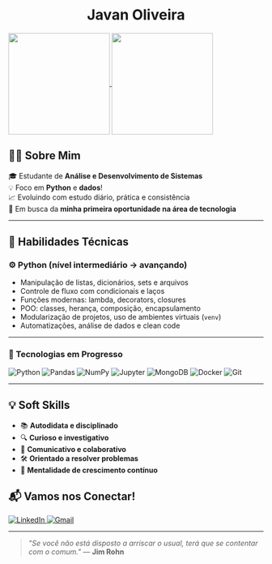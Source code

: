 <h1 align="center"> Javan Oliveira</h1>


<a href="https://github.com/JavanRosario/github-readme-stats">
  <img height=200 align="center" src="https://github-readme-stats.vercel.app/api?username=JavanRosario&show_icons=true&theme=transparent&cache_seconds=1800" />
</a>
<a href="https://github.com/JavanRosario/convoychat">
  <img height=200 align="center" src="https://github-readme-stats.vercel.app/api/top-langs?username=JavanRosario&layout=compact&langs_count=8&card_width=320&theme=transparent&cache_seconds=1800" />
</a>


## 👨‍💻 Sobre Mim

🎓 Estudante de **Análise e Desenvolvimento de Sistemas**  
💡 Foco em **Python** e **dados**!  
📈 Evoluindo com estudo diário, prática e consistência  
🔎 Em busca da **minha primeira oportunidade na área de tecnologia**

---

## 🧠 Habilidades Técnicas

### ⚙️ Python (nível intermediário → avançando)

- Manipulação de listas, dicionários, sets e arquivos  
- Controle de fluxo com condicionais e laços  
- Funções modernas: lambda, decorators, closures  
- POO: classes, herança, composição, encapsulamento  
- Modularização de projetos, uso de ambientes virtuais (`venv`)  
- Automatizações, análise de dados e clean code  

---

### 🧰 Tecnologias em Progresso

<img alt="Python" src="https://img.shields.io/badge/Python-3776AB?style=flat-square&logo=python&logoColor=white" /> <img alt="Pandas" src="https://img.shields.io/badge/Pandas-150458?style=flat-square&logo=pandas&logoColor=white" /> <img alt="NumPy" src="https://img.shields.io/badge/NumPy-013243?style=flat-square&logo=numpy&logoColor=white" /> <img alt="Jupyter" src="https://img.shields.io/badge/Jupyter-F37626?style=flat-square&logo=jupyter&logoColor=white" /> <img alt="MongoDB" src="https://img.shields.io/badge/MongoDB-4EA94B?style=flat-square&logo=mongodb&logoColor=white" /> <img alt="Docker" src="https://img.shields.io/badge/Docker-2496ED?style=flat-square&logo=docker&logoColor=white" /> <img alt="Git" src="https://img.shields.io/badge/Git-F05032?style=flat-square&logo=git&logoColor=white" />

---

## 💡 Soft Skills

- 📚 **Autodidata e disciplinado**  
- 🔍 **Curioso e investigativo**  
- 🤝 **Comunicativo e colaborativo**  
- 🛠️ **Orientado a resolver problemas**  
- 🚀 **Mentalidade de crescimento contínuo**

## 📬 Vamos nos Conectar!

<a href="https://www.linkedin.com/in/javan-oliveira-269050358" target="_blank" rel="noopener noreferrer">
  <img src="https://img.shields.io/badge/LinkedIn-blue?style=for-the-badge&logo=linkedin" alt="LinkedIn" />
</a>
<a href="mailto:oliveiraajavan@hotmail.com">
  <img src="https://img.shields.io/badge/Gmail-D14836?style=for-the-badge&logo=gmail&logoColor=white" alt="Gmail" />
</a>

---

> *"Se você não está disposto a arriscar o usual, terá que se contentar com o comum."* — **Jim Rohn**
